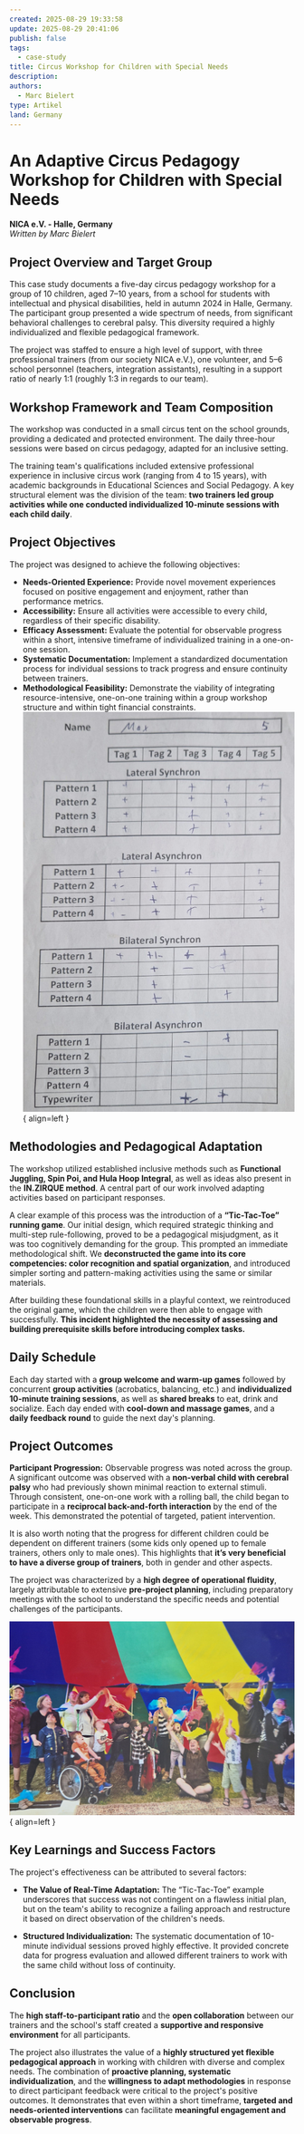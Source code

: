 ```yaml
---
created: 2025-08-29 19:33:58
update: 2025-08-29 20:41:06
publish: false
tags:
  - case-study
title: Circus Workshop for Children with Special Needs
description:
authors:
  - Marc Bielert
type: Artikel
land: Germany
---
```


# **An Adaptive Circus Pedagogy Workshop for Children with Special Needs**

**NICA e.V. \- Halle, Germany**  
*Written by Marc Bielert*

## **Project Overview and Target Group**  
 This case study documents a five-day circus pedagogy workshop for a group of 10 children, aged 7–10 years, from a school for students with intellectual and physical disabilities, held in autumn 2024 in Halle, Germany. The participant group presented a wide spectrum of needs, from significant behavioral challenges to cerebral palsy. This diversity required a highly individualized and flexible pedagogical framework.

The project was staffed to ensure a high level of support, with three professional trainers (from our society NICA e.V.), one volunteer, and 5–6 school personnel (teachers, integration assistants), resulting in a support ratio of nearly 1:1 (roughly 1:3 in regards to our team).

## **Workshop Framework and Team Composition**  
 The workshop was conducted in a small circus tent on the school grounds, providing a dedicated and protected environment. The daily three-hour sessions were based on circus pedagogy, adapted for an inclusive setting.

The training team's qualifications included extensive professional experience in inclusive circus work (ranging from 4 to 15 years), with academic backgrounds in Educational Sciences and Social Pedagogy. A key structural element was the division of the team: **two trainers led group activities while one conducted individualized 10-minute sessions with each child daily**.

## **Project Objectives**  
 The project was designed to achieve the following objectives:

* **Needs-Oriented Experience:** Provide novel movement experiences focused on positive engagement and enjoyment, rather than performance metrics.
* **Accessibility:** Ensure all activities were accessible to every child, regardless of their specific disability.
* **Efficacy Assessment:** Evaluate the potential for observable progress within a short, intensive timeframe of individualized training in a one-on-one session.
* **Systematic Documentation:** Implement a standardized documentation process for individual sessions to track progress and ensure continuity between trainers.
* **Methodological Feasibility:** Demonstrate the viability of integrating resource-intensive, one-on-one training within a group workshop structure and within tight financial constraints.
![Case-Study-Helen-Keller-1.jpg](img/Case-Study-Helen-Keller-1.jpg){ align=left }

## **Methodologies and Pedagogical Adaptation**  
 The workshop utilized established inclusive methods such as **Functional Juggling, Spin Poi, and Hula Hoop Integral**, as well as ideas also present in the **IN.ZIRQUE method**. A central part of our work involved adapting activities based on participant responses.

A clear example of this process was the introduction of a **“Tic-Tac-Toe” running game**. Our initial design, which required strategic thinking and multi-step rule-following, proved to be a pedagogical misjudgment, as it was too cognitively demanding for the group. This prompted an immediate methodological shift. We **deconstructed the game into its core competencies: color recognition and spatial organization**, and introduced simpler sorting and pattern-making activities using the same or similar materials.

After building these foundational skills in a playful context, we reintroduced the original game, which the children were then able to engage with successfully. **This incident highlighted the necessity of assessing and building prerequisite skills before introducing complex tasks.**

## **Daily Schedule**  
 Each day started with a **group welcome and warm-up games** followed by concurrent **group activities** (acrobatics, balancing, etc.) and **individualized 10-minute training sessions**, as well as **shared breaks** to eat, drink and socialize. Each day ended with **cool-down and massage games**, and a **daily feedback round** to guide the next day's planning.

## **Project Outcomes**  
 **Participant Progression:** Observable progress was noted across the group. A significant outcome was observed with a **non-verbal child with cerebral palsy** who had previously shown minimal reaction to external stimuli. Through consistent, one-on-one work with a rolling ball, the child began to participate in a **reciprocal back-and-forth interaction** by the end of the week. This demonstrated the potential of targeted, patient intervention.

It is also worth noting that the progress for different children could be dependent on different trainers (some kids only opened up to female trainers, others only to male ones). This highlights that **it’s very beneficial to have a diverse group of trainers**, both in gender and other aspects.

The project was characterized by a **high degree of operational fluidity**, largely attributable to extensive **pre-project planning**, including preparatory meetings with the school to understand the specific needs and potential challenges of the participants.

![Case Study Helen Keller - 2.jpg](img/Case-Study-Helen-Keller-2.jpg){ align=left }

## **Key Learnings and Success Factors**  
 The project's effectiveness can be attributed to several factors:

* **The Value of Real-Time Adaptation:** The “Tic-Tac-Toe” example underscores that success was not contingent on a flawless initial plan, but on the team's ability to recognize a failing approach and restructure it based on direct observation of the children's needs.

* **Structured Individualization:** The systematic documentation of 10-minute individual sessions proved highly effective. It provided concrete data for progress evaluation and allowed different trainers to work with the same child without loss of continuity.

## **Conclusion**  
 The **high staff-to-participant ratio** and the **open collaboration** between our trainers and the school's staff created a **supportive and responsive environment** for all participants.

The project also illustrates the value of a **highly structured yet flexible pedagogical approach** in working with children with diverse and complex needs. The combination of **proactive planning, systematic individualization**, and the **willingness to adapt methodologies** in response to direct participant feedback were critical to the project's positive outcomes. It demonstrates that even within a short timeframe, **targeted and needs-oriented interventions** can facilitate **meaningful engagement and observable progress**.

